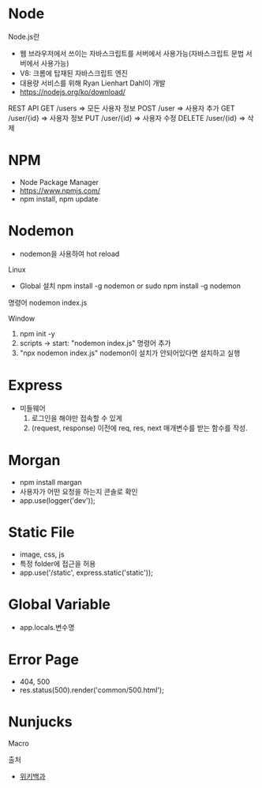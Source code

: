 # Node

Node.js란
- 웹 브라우저에서 쓰이는 자바스크립트를 서버에서 사용가능(자바스크립트 문법 서버에서 사용가능)
- V8: 크롬에 탑재된 자바스크립트 엔진
- 대용량 서비스를 위해 Ryan Lienhart Dahl이 개발
- https://nodejs.org/ko/download/

REST API
GET /users => 모든 사용자 정보
POST /user => 사용자 추가
GET /user/{id} => 사용자 정보
PUT /user/{id} => 사용자 수정
DELETE /user/{id} => 삭제


# NPM
- Node Package Manager
- https://www.npmjs.com/
- npm install, npm update

# Nodemon
- nodemon을 사용하여 hot reload

Linux
- Global 설치
npm install -g nodemon 
or
sudo npm install -g nodemon

명령어 
nodemon index.js

Window
1. npm init -y
2. scripts -> start: "nodemon index.js" 명령어 추가 
3. "npx nodemon index.js" nodemon이 설치가 안되어있다면 설치하고 실행


# Express
- 미들웨어
  1) 로그인을 해야만 접속할 수 있게
  2) (request, response) 이전에 req, res, next 매개변수를 받는 함수를 작성.

# Morgan
- npm install margan
- 사용자가 어떤 요청을 하는지 콘솔로 확인
- app.use(logger('dev'));

# Static File
- image, css, js
- 특정 folder에 접근을 허용
- app.use('/static', express.static('static'));

# Global Variable
- app.locals.변수명

# Error Page
- 404, 500
- res.status(500).render('common/500.html');

# Nunjucks

Macro


출처 
- [위키백과](https://ko.wikipedia.org/wiki/Node.js)
